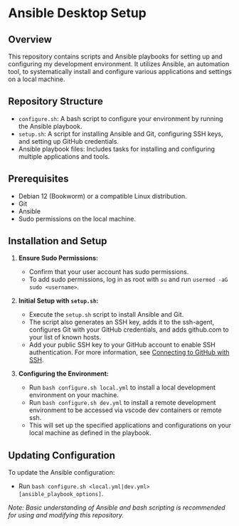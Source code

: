 # Ansible Desktop Setup 

## Overview

This repository contains scripts and Ansible playbooks for setting up and configuring my development environment. It utilizes Ansible, an automation tool, to systematically install and configure various applications and settings on a local machine. 

## Repository Structure

- `configure.sh`: A bash script to configure your environment by running the Ansible playbook.
- `setup.sh`: A script for installing Ansible and Git, configuring SSH keys, and setting up GitHub credentials.
- Ansible playbook files: Includes tasks for installing and configuring multiple applications and tools.

## Prerequisites

- Debian 12 (Bookworm) or a compatible Linux distribution.
- Git
- Ansible
- Sudo permissions on the local machine.

## Installation and Setup

1. **Ensure Sudo Permissions:**
   - Confirm that your user account has sudo permissions. 
   - To add sudo permissions, log in as root with `su` and run `usermod -aG sudo <username>`.

2. **Initial Setup with `setup.sh`:**
   - Execute the `setup.sh` script to install Ansible and Git.
   - The script also generates an SSH key, adds it to the ssh-agent, configures Git with your GitHub credentials, and adds github.com to your list of known hosts.
   - Add your public SSH key to your GitHub account to enable SSH authentication. For more information, see [Connecting to GitHub with SSH](https://docs.github.com/en/github/authenticating-to-github/connecting-to-github-with-ssh).

3. **Configuring the Environment:**
   - Run `bash configure.sh local.yml` to install a local development environment on your machine.
   - Run `bash configure.sh dev.yml` to install a remote development environment to be accessed via vscode dev containers or remote ssh.
   - This will set up the specified applications and configurations on your local machine as defined in the playbook.

## Updating Configuration

To update the Ansible configuration:

- Run `bash configure.sh <local.yml|dev.yml> [ansible_playbook_options]`.

*Note: Basic understanding of Ansible and bash scripting is recommended for using and modifying this repository.*
